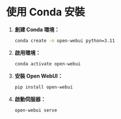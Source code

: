 
# 使用 Conda 安裝

1. **創建 Conda 環境：**

   ```bash
   conda create -n open-webui python=3.11
   ```

2. **啟用環境：**

   ```bash
   conda activate open-webui
   ```

3. **安裝 Open WebUI：**

   ```bash
   pip install open-webui
   ```

4. **啟動伺服器：**

   ```bash
   open-webui serve
   ```
